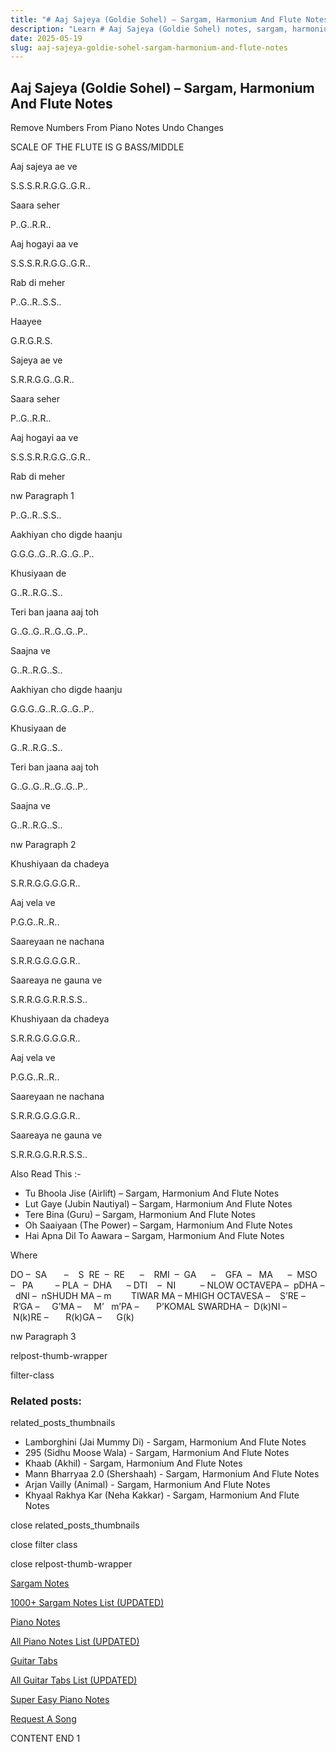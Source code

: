 ```yaml
---
title: "# Aaj Sajeya (Goldie Sohel) – Sargam, Harmonium And Flute Notes"
description: "Learn # Aaj Sajeya (Goldie Sohel) notes, sargam, harmonium notations and flute notes. Easy step-by-step tutorial for beginners."
date: 2025-05-19
slug: aaj-sajeya-goldie-sohel-sargam-harmonium-and-flute-notes
---
```


## Aaj Sajeya (Goldie Sohel) – Sargam, Harmonium And Flute Notes

Remove Numbers From Piano Notes
Undo Changes

SCALE OF THE FLUTE IS G BASS/MIDDLE

Aaj sajeya ae ve

S.S.S.R.R.G.G..G.R..

Saara seher

P..G..R.R..

Aaj hogayi aa ve

S.S.S.R.R.G.G..G.R..

Rab di meher

P..G..R..S.S..

Haayee

G.R.G.R.S.

Sajeya ae ve

S.R.R.G.G..G.R..

Saara seher

P..G..R.R..

Aaj hogayi aa ve

S.S.S.R.R.G.G..G.R..

Rab di meher

nw Paragraph 1

P..G..R..S.S..

Aakhiyan cho digde haanju

G.G.G..G..R..G..G..P..

Khusiyaan de

G..R..R.G..S..

Teri ban jaana aaj toh

G..G..G..R..G..G..P..

Saajna ve

G..R..R.G..S..

Aakhiyan cho digde haanju

G.G.G..G..R..G..G..P..

Khusiyaan de

G..R..R.G..S..

Teri ban jaana aaj toh

G..G..G..R..G..G..P..

Saajna ve

G..R..R.G..S..

nw Paragraph 2

Khushiyaan da chadeya

S.R.R.G.G.G.G.R..

Aaj vela ve

P.G.G..R..R..

Saareyaan ne nachana

S.R.R.G.G.G.G.R..

Saareaya ne gauna ve

S.R.R.G.G.R.R.S.S..

Khushiyaan da chadeya

S.R.R.G.G.G.G.R..

Aaj vela ve

P.G.G..R..R..

Saareyaan ne nachana

S.R.R.G.G.G.G.R..

Saareaya ne gauna ve

S.R.R.G.G.R.R.S.S..

Also Read This :-

* Tu Bhoola Jise (Airlift) – Sargam, Harmonium And Flute Notes
* Lut Gaye (Jubin Nautiyal) – Sargam, Harmonium And Flute Notes
* Tere Bina (Guru) – Sargam, Harmonium And Flute Notes
* Oh Saaiyaan (The Power) – Sargam, Harmonium And Flute Notes
* Hai Apna Dil To Aawara – Sargam, Harmonium And Flute Notes

Where

DO –  SA       –    S  RE  –  RE      –    RMI  –  GA      –    GFA  –   MA      –  MSO  –   PA         – PLA  –  DHA      – DTI    –  NI          – NLOW OCTAVEPA –  pDHA –  dNI –  nSHUDH MA – m        TIWAR MA – MHIGH OCTAVESA –    S’RE –     R’GA –     G’MA –     M’   m’PA –       P’KOMAL SWARDHA –  D(k)NI –       N(k)RE –       R(k)GA –      G(k)

nw Paragraph 3

relpost-thumb-wrapper

filter-class

### Related posts:

related_posts_thumbnails

* Lamborghini (Jai Mummy Di) - Sargam, Harmonium And Flute Notes
* 295 (Sidhu Moose Wala) - Sargam, Harmonium And Flute Notes
* Khaab (Akhil) - Sargam, Harmonium And Flute Notes
* Mann Bharryaa 2.0 (Shershaah) - Sargam, Harmonium And Flute Notes
* Arjan Vailly (Animal) - Sargam, Harmonium And Flute Notes
* Khyaal Rakhya Kar (Neha Kakkar) - Sargam, Harmonium And Flute Notes

close related_posts_thumbnails

close filter class

close relpost-thumb-wrapper

[Sargam Notes](https://www.notationsworld.com/sargam-notes.html)

[1000+ Sargam Notes List (UPDATED)](https://www.notationsworld.com/all-songs-list-sargam-notes.html)

[Piano Notes](https://www.notationsworld.com/piano-notes.html)

[All Piano Notes List (UPDATED)](https://www.notationsworld.com/all-songs-list-piano-notes.html)

[Guitar Tabs](https://www.notationsworld.com/guitar-tabs.html)

[All Guitar Tabs List (UPDATED)](https://www.notationsworld.com/all-songs-list-guitar-tabs.html)

[Super Easy Piano Notes](https://studywall.in/)

[Request A Song](https://www.notationsworld.com/request-a-song.html)

CONTENT END 1

